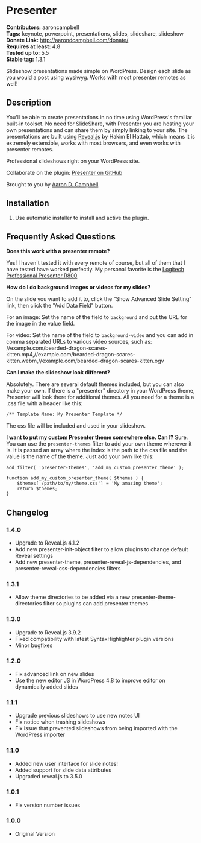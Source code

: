 # Presenter
**Contributors:** aaroncampbell  
**Tags:** keynote, powerpoint, presentations, slides, slideshare, slideshow  
**Donate Link:** http://aarondcampbell.com/donate/  
**Requires at least:** 4.8  
**Tested up to:** 5.5  
**Stable tag:** 1.3.1

Slideshow presentations made simple on WordPress. Design each slide as you would a post using wysiwyg. Works with most presenter remotes as well!

## Description

You'll be able to create presentations in no time using WordPress's familiar built-in toolset. No need for SlideShare, with Presenter you are hosting your own presentations and can share them by simply linking to your site. The presentations are built using <a href="https://github.com/hakimel/reveal.js">Reveal.js</a> by Hakim El Hattab, which means it is extremely extensible, works with most browsers, and even works with presenter remotes.

Professional slideshows right on your WordPress site.

Collaborate on the plugin: <a href="http://github.com/aaroncampbell/presenter">Presenter on GitHub</a>

Brought to you by <a href="http://aarondcampbell.com/" title="WordPress Plugins">Aaron D. Campbell</a>

## Installation

1. Use automatic installer to install and active the plugin.

## Frequently Asked Questions

**Does this work with a presenter remote?**

Yes! I haven't tested it with every remote of course, but all of them that I
have tested have worked perfectly. My personal favorite is the
<a href="http://amzn.com/B002GHBUTU">Logitech Professional Presenter R800</a>

**How do I do background images or videos for my slides?**

On the slide you want to add it to, click the "Show Advanced Slide Setting" link, then click the "Add Data Field" button.

For an image: Set the name of the field to `background` and put the URL for the image in the value field.

For video: Set the name of the field to `background-video` and you can add in comma separated URLs to various video sources, such as: //example.com/bearded-dragon-scares-kitten.mp4,//example.com/bearded-dragon-scares-kitten.webm,//example.com/bearded-dragon-scares-kitten.ogv


**Can I make the slideshow look different?**

Absolutely. There are several default themes included, but you can also make
your own. If there is a "presenter" directory in your WordPress theme, Presenter
will look there for additional themes. All you need for a theme is a .css file
with a header like this:

`/** Template Name: My Presenter Template */`

The css file will be included and used in your slideshow.

**I want to put my custom Presenter theme somewhere else. Can I?**
Sure. You can use the `presenter-themes` filter to add your own theme wherever
it is. It is passed an array where the index is the path to the css file and the
value is the name of the theme. Just add your own like this:

```
add_filter( 'presenter-themes', 'add_my_custom_presenter_theme' );

function add_my_custom_presenter_theme( $themes ) {
	$themes['/path/to/my/theme.css'] = 'My amazing theme';
	return $themes;
}
```

## Changelog
### 1.4.0
* Upgrade to Reveal.js 4.1.2
* Add new presenter-init-object filter to allow plugins to change default Reveal settings
* Add new presenter-theme, presenter-reveal-js-dependencies, and presenter-reveal-css-dependencies filters

### 1.3.1
* Allow theme directories to be added via a new presenter-theme-directories filter so plugins can add presenter themes

### 1.3.0
* Upgrade to Reveal.js 3.9.2
* Fixed compatibility with latest SyntaxHighlighter plugin versions
* Minor bugfixes

### 1.2.0
* Fix advanced link on new slides
* Use the new editor JS in WordPress 4.8 to improve editor on dynamically added slides

### 1.1.1
* Upgrade previous slideshows to use new notes UI
* Fix notice when trashing slideshows
* Fix issue that prevented slideshows from being imported with the WordPress importer

### 1.1.0
* Added new user interface for slide notes!
* Added support for slide data attributes
* Upgraded reveal.js to 3.5.0


### 1.0.1
* Fix version number issues

### 1.0.0
* Original Version
